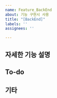 ```yaml
---
name: Feature_BackEnd
about: 기능 구현시 사용
title: "[BackEnd]"
labels: ''
assignees: ''

---
```


## 자세한 기능 설명

## To-do

## 기타
